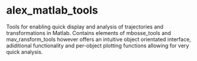# alex_matlab_tools

Tools for enabling quick display and analysis of trajectories and transformations in Matlab. Contains elements of mbosse_tools and mav_ransform_tools however offers an intuitive object orientated interface, adiditional functionality and per-object plotting functions allowing for very quick analysis.

